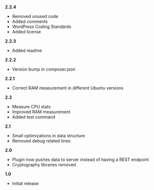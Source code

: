 **2.2.4**
- Removed unused code
- Added comments
- WordPress Coding Standards
- Added license

**2.2.3**
- Added readme

**2.2.2**
- Version bump in composer.json

**2.2.1**
- Correct RAM measurement in different Ubuntu versions

**2.2**
- Measure CPU stats
- Improved RAM measurement
- Added test command

**2.1**
- Small optimizations in data structure
- Removed debug related lines

**2.0**
- Plugin now pushes data to server instead of having a REST endpoint
- Cryptography libraries removed

**1.0**
- Initial release
